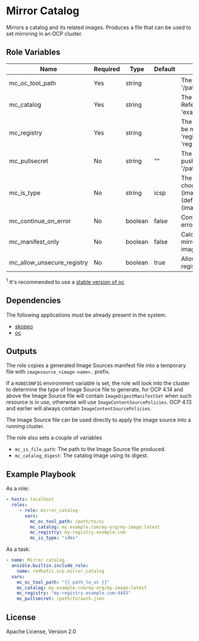 # Mirror Catalog

Mirrors a catalog and its related images. Produces a file that can be used to set mirroring in an OCP cluster.

## Role Variables

Name                       | Required | Type    | Default | Description
-------------------------- | -------- | ------- | ------- | -----------
mc_oc_tool_path            | Yes      | string  |         | The path to the oc<sup>1</sup> binary, e.g. '/path/to/oc'
mc_catalog                 | Yes      | string  |         | The Fully Qualified Artifact Reference, e.g. 'example.com/namespace/web:v1.0'
mc_registry                | Yes      | string  |         | The registry where the catalog will be mirrored, e.g. 'registry.example.com' or 'reg.example.com:4443'
mc_pullsecret              | No       | string  | ""      | The credential file to pull and/or push the images, e.g. '/path/to/pullsecret.json'
mc_is_type                 | No       | string  | icsp    | The type of image source to use, choose between icsp (imageContentsourcePolicy) (default) or idms (imageDigestMirrorSet).
mc_continue_on_error       | No       | boolean | false   | Continue even if there if there are errors during mirroring
mc_manifest_only           | No       | boolean | false   | Calculate the manifests required for mirroring, but do not actually mirror image content.
mc_allow_unsecure_registry | No       | boolean | true    | Allow mirror from/to insecure registries

<sup>1</sup> It's recommended to use a [stable version of oc](https://mirror.openshift.com/pub/openshift-v4/x86_64/clients/ocp/stable/)

## Dependencies

The following applications must be already present in the system.

- [skopeo](https://github.com/containers/skopeo/blob/main/install.md)
- [oc](https://docs.openshift.com/container-platform/latest/cli_reference/openshift_cli/getting-started-cli.html)

## Outputs

The role copies a generated Image Sources manifest file into a temporary file with `imagesource_<image-name>.` prefix.

If a `KUBECONFIG` environment variable is set, the role will look into the cluster to determine the type of Image Source file to generate, for OCP 4.14 and above the Image Source file will contain `ImageDigestManifestSet` when such resource is in use, otherwise will use `ImageContentSourcePolicies`. OCP 4.13 and earlier will always contain `ImageContentSourcePolicies`.

The Image Source file can be used directly to apply the image source into a running cluster.

The role also sets a couple of variables

- `mc_is_file.path`: The path to the Image Source file produced.
- `mc_catalog_digest`: The catalog image using its digest.

## Example Playbook

As a role:

```yaml
- hosts: localhost
  roles:
     - role: mirror_catalog
       vars:
         mc_oc_tool_path: /path/to/oc
         mc_catalog: my.example.com/my-org/my-image:latest
         mc_registry: my-registry.example.com
         mc_is_type: "idms"
```

As a task:

```yaml
- name: Mirror catalog
  ansible.builtin.include_role:
    name: redhatci.ocp.mirror_catalog
  vars:
    mc_oc_tool_path: "{{ path_to_oc }}"
    mc_catalog: my.example.com/my-org/my-image:latest
    mc_registry: "my-registry.example.com:4443"
    mc_pullsecret: /path/to/auth.json
```

## License

Apache License, Version 2.0
